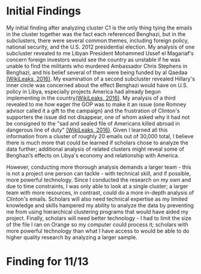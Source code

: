# Initial Findings

My initial finding after analyzing cluster C1 is the only thing tying the emails in the cluster together was the fact each referenced Benghazi, but in the subclusters, there were several common themes, including foreign policy, national security, and the U.S. 2012 presidential election. My analysis of one subcluster revealed to me Libyan President Mohammed Ussef el Magariaf's concern foreign investors would see the country as unstable if he was unable to find the militants who murdered Ambassador Chris Stephens in Benghazi, and his belief several of them were being funded by al Qaedaa [(WikiLeaks, 2016)](https://wikileaks.org/clinton-emails/). My examination of a second subcluster revealed Hillary's inner circle was concerned about the effect Benghazi would have on U.S. policy in Libya, especially projects America had already begun implementing in the country[(WikiLeaks, 2016)](https://wikileaks.org/clinton-emails/). My analysis of a third revealed to me how eager the GOP was to make it an issue (one Romney advisor called it a gift to the campaign) and the frustration of Clinton's supporters the issue did not disappear, one of whom asked why it had not be consigned to the "sad and sealed file of Americans killed abroad in dangerous line of duty" [(WikiLeaks, 2016)](https://wikileaks.org/clinton-emails/). Given I learned all this information from a cluster of roughly 20 emails out of 30,000 total, I believe there is much more that could be learned if scholars chose to analyze the data further; additional analysis of related clusters might reveal some of Benghazi’s effects on Libya's economy and relationship with America. 

However, conducting more thorough analysis demands a larger team - this is not a project one person can tackle - with technical skill, and if possible, more powerful technology. Since I conducted the research on my own and due to time constraints, I was only able to look at a single cluster; a larger team with more resources, in contrast, could do a more in-depth analysis of Clinton's emails. Scholars will also need technical expertise as my limited knowledge and skills hampered my ability to analyze the data by preventing me from using hierarchical clustering programs that would have aided my project. Finally, scholars will need better technology - I had to limit the size of the file I ran on Orange so my computer could process it; scholars with more powerful technology than what I have access to would be able to do higher quality research by analyzing a larger sample. 

# Finding for 11/13

